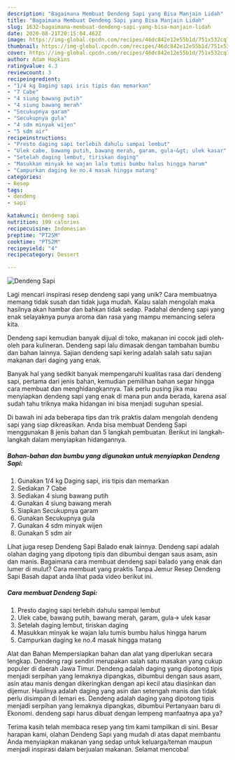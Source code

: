 ```yaml
---
description: "Bagaimana Membuat Dendeng Sapi yang Bisa Manjain Lidah"
title: "Bagaimana Membuat Dendeng Sapi yang Bisa Manjain Lidah"
slug: 1632-bagaimana-membuat-dendeng-sapi-yang-bisa-manjain-lidah
date: 2020-08-21T20:15:04.462Z
image: https://img-global.cpcdn.com/recipes/46dc842e12e55b1d/751x532cq70/dendeng-sapi-foto-resep-utama.jpg
thumbnail: https://img-global.cpcdn.com/recipes/46dc842e12e55b1d/751x532cq70/dendeng-sapi-foto-resep-utama.jpg
cover: https://img-global.cpcdn.com/recipes/46dc842e12e55b1d/751x532cq70/dendeng-sapi-foto-resep-utama.jpg
author: Adam Hopkins
ratingvalue: 4.3
reviewcount: 3
recipeingredient:
- "1/4 kg Daging sapi iris tipis dan memarkan"
- "7 Cabe"
- "4 siung bawang putih"
- "4 siung bawang merah"
- "Secukupnya garam"
- "Secukupnya gula"
- "4 sdm minyak wijen"
- "5 sdm air"
recipeinstructions:
- "Presto daging sapi terlebih dahulu sampai lembut"
- "Ulek cabe, bawang putih, bawang merah, garam, gula-&gt; ulek kasar"
- "Setelah daging lembut, tiriskan daging"
- "Masukkan minyak ke wajan lalu tumis bumbu halus hingga harum"
- "Campurkan daging ke no.4 masak hingga matang"
categories:
- Resep
tags:
- dendeng
- sapi

katakunci: dendeng sapi 
nutrition: 199 calories
recipecuisine: Indonesian
preptime: "PT25M"
cooktime: "PT52M"
recipeyield: "4"
recipecategory: Dessert

---
```



![Dendeng Sapi](https://img-global.cpcdn.com/recipes/46dc842e12e55b1d/751x532cq70/dendeng-sapi-foto-resep-utama.jpg)

Lagi mencari inspirasi resep dendeng sapi yang unik? Cara membuatnya memang tidak susah dan tidak juga mudah. Kalau salah mengolah maka hasilnya akan hambar dan bahkan tidak sedap. Padahal dendeng sapi yang enak selayaknya punya aroma dan rasa yang mampu memancing selera kita.

Dendeng sapi kemudian banyak dijual di toko, makanan ini cocok jadi oleh-oleh para kulineran. Dendeng sapi lalu dimasak dengan tambahan bumbu dan bahan lainnya. Sajian dendeng sapi kering adalah salah satu sajian makanan dari daging yang enak.

Banyak hal yang sedikit banyak mempengaruhi kualitas rasa dari dendeng sapi, pertama dari jenis bahan, kemudian pemilihan bahan segar hingga cara membuat dan menghidangkannya. Tak perlu pusing jika mau menyiapkan dendeng sapi yang enak di mana pun anda berada, karena asal sudah tahu triknya maka hidangan ini bisa menjadi suguhan spesial.


Di bawah ini ada beberapa tips dan trik praktis dalam mengolah dendeng sapi yang siap dikreasikan. Anda bisa membuat Dendeng Sapi menggunakan 8 jenis bahan dan 5 langkah pembuatan. Berikut ini langkah-langkah dalam menyiapkan hidangannya.

<!--inarticleads1-->

##### Bahan-bahan dan bumbu yang digunakan untuk menyiapkan Dendeng Sapi:

1. Gunakan 1/4 kg Daging sapi, iris tipis dan memarkan
1. Sediakan 7 Cabe
1. Sediakan 4 siung bawang putih
1. Gunakan 4 siung bawang merah
1. Siapkan Secukupnya garam
1. Gunakan Secukupnya gula
1. Gunakan 4 sdm minyak wijen
1. Gunakan 5 sdm air


Lihat juga resep Dendeng Sapi Balado enak lainnya. Dendeng sapi adalah olahan daging yang dipotong tipis dan dibumbui dengan saus asam, asin dan manis. Bagaimana cara membuat dendeng sapi balado yang enak dan lumer di mulut? Cara membuat yang praktis Tanpa Jemur Resep Dendeng Sapi Basah dapat anda lihat pada video berikut ini. 

<!--inarticleads2-->

##### Cara membuat Dendeng Sapi:

1. Presto daging sapi terlebih dahulu sampai lembut
1. Ulek cabe, bawang putih, bawang merah, garam, gula-&gt; ulek kasar
1. Setelah daging lembut, tiriskan daging
1. Masukkan minyak ke wajan lalu tumis bumbu halus hingga harum
1. Campurkan daging ke no.4 masak hingga matang


Alat dan Bahan Mempersiapkan bahan dan alat yang diperlukan secara lengkap. Dendeng ragi sendiri merupakan salah satu masakan yang cukup populer di daerah Jawa Timur. Dendeng adalah daging yang dipotong tipis menjadi serpihan yang lemaknya dipangkas, dibumbui dengan saus asam, asin atau manis dengan dikeringkan dengan api kecil atau diasinkan dan dijemur. Hasilnya adalah daging yang asin dan setengah manis dan tidak perlu disimpan di lemari es. Dendeng adalah daging yang dipotong tipis menjadi serpihan yang lemaknya dipangkas, dibumbui Pertanyaan baru di Ekonomi. dendeng sapi harus dibuat dengan lempeng manfaatnya apa ya? 

Terima kasih telah membaca resep yang tim kami tampilkan di sini. Besar harapan kami, olahan Dendeng Sapi yang mudah di atas dapat membantu Anda menyiapkan makanan yang sedap untuk keluarga/teman maupun menjadi inspirasi dalam berjualan makanan. Selamat mencoba!
